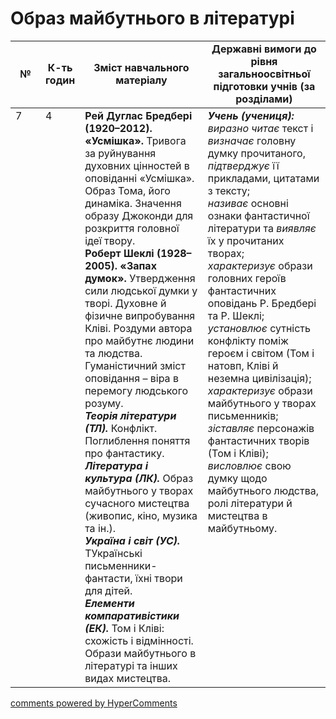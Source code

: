<div id="hypercomments_widget" class="js-hypercomments-widget invisible"></div>

# Образ майбутнього в літературі

<table>
  <tr>
    <td width="10%" align="center"><b>№</b></td>
    <td width="10%" align="center"><b>К-ть годин</b></td>
    <td width="40%" align="center"><b>Зміст навчального матеріалу</b></td>
    <td width="40%" align="center"><b>Державні вимоги до рівня загальноосвітньої підготовки учнів (за розділами)</b></td>
  </tr>
<tbody>
  <tr>
<td width="10%" style="vertical-align:top !important;">7</td>
<td width="10%" style="vertical-align:top !important;">4</td>
    <td width="40%" style="vertical-align:top !important;">
<b>Рей Дуглас Бредбері (1920–2012). «Усмішка».</b> Тривога за руйнування духовних цінностей в оповіданні «Усмішка». Образ Тома, його динаміка. Значення образу Джоконди для розкриття головної ідеї твору. <br>
<b>Роберт Шеклі (1928–2005). «Запах думок».</b> Утвердження сили людської думки у творі. Духовне й фізичне випробування Кліві. Роздуми автора про майбутнє людини та людства. Гуманістичний зміст оповідання – віра в перемогу людського розуму.  
<br>
<b><i>Теорія літератури (ТЛ).</i></b> Конфлікт. Поглиблення поняття про фантастику.  <br>
<b><i>Література і культура (ЛК).</i></b> Образ майбутнього у творах сучасного мистецтва (живопис, кіно, музика та ін.).   <br>
<b><i>Україна і світ (УС).</i></b> ТУкраїнські письменники-фантасти, їхні твори для дітей. <br>
<b><i>Елементи компаративістики (ЕК).</i></b> Том і Кліві: схожість і відмінності. Образи майбутнього в літературі та інших видах мистецтва.   
</td>
    <td width="40%" style="vertical-align:top !important;">
<i><b>Учень (учениця):</b></i><br>
<i>виразно читає</i> текст і <i>визначає</i> головну думку прочитаного, <i>підтверджує</i> її прикладами, цитатами з тексту;<br>
<i>називає</i> основні ознаки фантастичної літератури та <i>виявляє</i> їх у прочитаних творах;<br>
<i>характеризує</i> образи головних героїв фантастичних оповідань Р. Бредбері та Р. Шеклі;<br>
<i>установлює</i> сутність конфлікту поміж героєм і світом (Том і натовп, Кліві й неземна цивілізація); <br>
<i>характеризує</i> образи майбутнього у творах письменників;<br>
<i>зіставляє</i> персонажів фантастичних творів (Том і Кліві);<br>
<i>висловлює</i> свою думку щодо майбутнього людства, ролі літератури й мистецтва в майбутньому. 
  </td>
</tbody>
</table>

<div class="js-hypercomments-container">
<a href="http://hypercomments.com" class="hc-link" title="comments widget">comments powered by HyperComments</a>
</div>